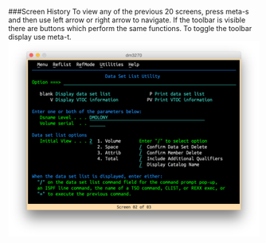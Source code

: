 ###Screen History
To view any of the previous 20 screens, press meta-s and then use left arrow or right arrow to navigate. If the toolbar is visible there are buttons which perform the same functions. To toggle the toolbar display use meta-t.  
![History screen](history.png?raw=true "history screen")
